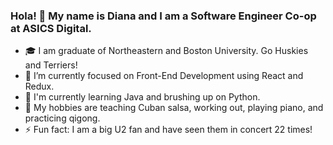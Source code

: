 ### Hola! 👋 My name is Diana and I am a Software Engineer Co-op at ASICS Digital.

- 🎓 I am graduate of Northeastern and Boston University. Go Huskies and Terriers!
- 🔭 I’m currently focused on Front-End Development using React and Redux.
- 🌱 I'm currently learning Java and brushing up on Python.
- 🫶 My hobbies are teaching Cuban salsa, working out, playing piano, and practicing qigong.
- ⚡ Fun fact: I am a big U2 fan and have seen them in concert 22 times!


<!--
**dpro-codes/dpro-codes** is a ✨ _special_ ✨ repository because its `README.md` (this file) appears on your GitHub profile.

Here are some ideas to get you started:

- 🔭 I’m currently working on ...
- 🌱 I’m currently learning ...
- 👯 I’m looking to collaborate on ...
- 🤔 I’m looking for help with ...
- 💬 Ask me about ...
- 📫 How to reach me: ...
- 😄 Pronouns: ...
- ⚡ Fun fact: ...
-->
